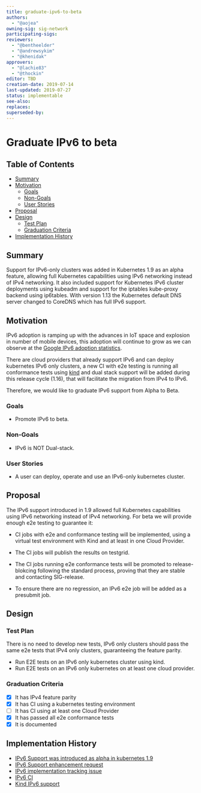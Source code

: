 ```yaml
---
title: graduate-ipv6-to-beta
authors:
  - "@aojea"
owning-sig: sig-network
participating-sigs:
reviewers:
  - "@bentheelder"
  - "@andrewsykim"
  - "@khenidak"
approvers:
  - "@lachie83"
  - "@thockin"
editor: TBD
creation-date: 2019-07-14
last-updated: 2019-07-27
status: implementable
see-also:
replaces:
superseded-by:
---
```


# Graduate IPv6 to beta

## Table of Contents

<!-- toc -->
- [Summary](#summary)
- [Motivation](#motivation)
  - [Goals](#goals)
  - [Non-Goals](#non-goals)
  - [User Stories](#user-stories)
- [Proposal](#proposal)
- [Design](#design)
  - [Test Plan](#test-plan)
  - [Graduation Criteria](#graduation-criteria)
- [Implementation History](#implementation-history)
<!-- /toc -->

## Summary

Support for IPv6-only clusters was added in Kubernetes 1.9 as an alpha feature, allowing full Kubernetes capabilities using IPv6 networking instead of IPv4 networking. It also included support for Kubernetes IPv6 cluster deployments using kubeadm and support for the iptables kube-proxy backend using ip6tables. With version 1.13 the Kubernetes default DNS server changed to CoreDNS which has full IPv6 support.

## Motivation

IPv6 adoption is ramping up with the advances in IoT space and explosion in number of mobile devices, this adoption will continue to grow as we can observe at the [Google IPv6 adoption statistics](https://www.google.com/intl/en/ipv6/statistics.html).

There are cloud providers that already support IPv6 and can deploy kubernetes IPv6 only clusters, a new CI with e2e testing is running all conformance tests using [kind](https://kind.sigs.k8s.io/) and dual stack support will be added during this release cycle (1.16), that will facilitate the migration from IPv4 to IPv6.

Therefore, we would like to graduate IPv6 support from Alpha to Beta.

### Goals

* Promote IPv6 to beta.

### Non-Goals

* IPv6 is NOT Dual-stack.

### User Stories

* A user can deploy, operate and use an IPv6-only kubernetes cluster.

## Proposal

The IPv6 support introduced in 1.9 allowed full Kubernetes capabilities using IPv6 networking instead of IPv4 networking. For beta we will provide enough e2e testing to guarantee it:

* CI jobs with e2e and conformance testing will be implemented, using a virtual test environment with Kind and at least in one Cloud Provider.

* The CI jobs will publish the results on testgrid.

* The CI jobs running e2e conformance tests will be promoted to release-blokcing following the standard process, proving that they are stable and contacting SIG-release.

* To ensure there are no regression, an IPv6 e2e job will be added as a presubmit job.

## Design

### Test Plan

There is no need to develop new tests, IPv6 only clusters should pass the same e2e tests that IPv4 only clusters, guaranteeing the feature parity.

- Run E2E tests on an IPv6 only kubernetes cluster using kind.
- Run E2E tests on an IPv6 only kubernetes on at least one cloud provider.

### Graduation Criteria
- [x] It has IPv4 feature parity
- [x] It has CI using a kubernetes testing environment
- [ ] It has CI using at least one Cloud Provider
- [x] It has passed all e2e conformance tests
- [x] It is documented

## Implementation History

- [IPv6 Support was introduced as alpha in kubernetes 1.9](https://github.com/kubernetes/kubernetes/blob/release-1.9/CHANGELOG-1.9.md#ipv6)
- [IPv6 Support enhancement request](https://github.com/kubernetes/enhancements/issues/508)
- [IPv6 implementation tracking issue](https://github.com/kubernetes/kubernetes/issues/1443)
- [IPv6 CI](https://testgrid.k8s.io/conformance-kind#kind%20(IPv6),%20master%20(dev)) 
- [Kind IPv6 support](https://github.com/kubernetes-sigs/kind/pull/636)
